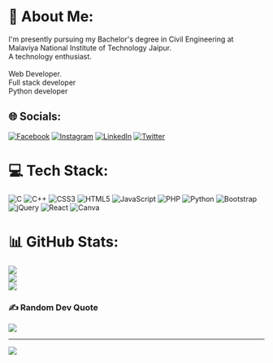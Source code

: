 # 💫 About Me:
I'm presently pursuing my Bachelor's degree in Civil Engineering at Malaviya National Institute of Technology Jaipur.<br>A technology enthusiast.<br><br>Web Developer.<br>Full stack developer<br>Python developer


## 🌐 Socials:
[![Facebook](https://img.shields.io/badge/Facebook-%231877F2.svg?logo=Facebook&logoColor=white)](https://facebook.com/rohsikdnan) [![Instagram](https://img.shields.io/badge/Instagram-%23E4405F.svg?logo=Instagram&logoColor=white)](https://instagram.com/rohsikdnan7) [![LinkedIn](https://img.shields.io/badge/LinkedIn-%230077B5.svg?logo=linkedin&logoColor=white)](https://linkedin.com/in/rohsikdnan) [![Twitter](https://img.shields.io/badge/Twitter-%231DA1F2.svg?logo=Twitter&logoColor=white)](https://twitter.com/rohsikdnan) 

# 💻 Tech Stack:
![C](https://img.shields.io/badge/c-%2300599C.svg?style=plastic&logo=c&logoColor=white) ![C++](https://img.shields.io/badge/c++-%2300599C.svg?style=plastic&logo=c%2B%2B&logoColor=white) ![CSS3](https://img.shields.io/badge/css3-%231572B6.svg?style=plastic&logo=css3&logoColor=white) ![HTML5](https://img.shields.io/badge/html5-%23E34F26.svg?style=plastic&logo=html5&logoColor=white) ![JavaScript](https://img.shields.io/badge/javascript-%23323330.svg?style=plastic&logo=javascript&logoColor=%23F7DF1E) ![PHP](https://img.shields.io/badge/php-%23777BB4.svg?style=plastic&logo=php&logoColor=white) ![Python](https://img.shields.io/badge/python-3670A0?style=plastic&logo=python&logoColor=ffdd54) ![Bootstrap](https://img.shields.io/badge/bootstrap-%23563D7C.svg?style=plastic&logo=bootstrap&logoColor=white) ![jQuery](https://img.shields.io/badge/jquery-%230769AD.svg?style=plastic&logo=jquery&logoColor=white) ![React](https://img.shields.io/badge/react-%2320232a.svg?style=plastic&logo=react&logoColor=%2361DAFB) ![Canva](https://img.shields.io/badge/Canva-%2300C4CC.svg?style=plastic&logo=Canva&logoColor=white)
# 📊 GitHub Stats:
![](https://github-readme-stats.vercel.app/api?username=rohsikdnan&theme=dark&hide_border=false&include_all_commits=true&count_private=true)<br/>
![](https://github-readme-streak-stats.herokuapp.com/?user=rohsikdnan&theme=dark&hide_border=false)<br/>
![](https://github-readme-stats.vercel.app/api/top-langs/?username=rohsikdnan&theme=dark&hide_border=false&include_all_commits=true&count_private=true&layout=compact)

### ✍️ Random Dev Quote
![](https://quotes-github-readme.vercel.app/api?type=horizontal&theme=radical)

---
[![](https://visitcount.itsvg.in/api?id=rohsikdnan&icon=0&color=0)](https://visitcount.itsvg.in)

<!-- Proudly created with GPRM ( https://gprm.itsvg.in ) -->
